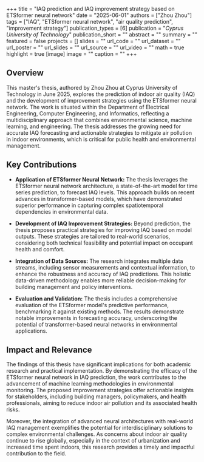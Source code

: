 +++
title = "IAQ prediction and IAQ improvement strategy based on ETSformer neural network"
date = "2025-06-01"
authors = ["Zhou Zhou"]
tags = ["IAQ", "ETSformer neural network", "air quality prediction", "improvement strategy"]
publication_types = [6]
publication = "_Cyprus University of Technology_"
publication_short = ""
abstract = ""
summary = ""
featured = false
projects = []
slides = ""
url_code = ""
url_dataset = ""
url_poster = ""
url_slides = ""
url_source = ""
url_video = ""
math = true
highlight = true
[image]
image = ""
caption = ""
+++

## Overview

This master's thesis, authored by Zhou Zhou at Cyprus University of Technology in June 2025, explores the prediction of indoor air quality (IAQ) and the development of improvement strategies using the ETSformer neural network. The work is situated within the Department of Electrical Engineering, Computer Engineering, and Informatics, reflecting a multidisciplinary approach that combines environmental science, machine learning, and engineering. The thesis addresses the growing need for accurate IAQ forecasting and actionable strategies to mitigate air pollution in indoor environments, which is critical for public health and environmental management.

## Key Contributions

- **Application of ETSformer Neural Network:** The thesis leverages the ETSformer neural network architecture, a state-of-the-art model for time series prediction, to forecast IAQ levels. This approach builds on recent advances in transformer-based models, which have demonstrated superior performance in capturing complex spatiotemporal dependencies in environmental data.

- **Development of IAQ Improvement Strategies:** Beyond prediction, the thesis proposes practical strategies for improving IAQ based on model outputs. These strategies are tailored to real-world scenarios, considering both technical feasibility and potential impact on occupant health and comfort.

- **Integration of Data Sources:** The research integrates multiple data streams, including sensor measurements and contextual information, to enhance the robustness and accuracy of IAQ predictions. This holistic data-driven methodology enables more reliable decision-making for building management and policy interventions.

- **Evaluation and Validation:** The thesis includes a comprehensive evaluation of the ETSformer model's predictive performance, benchmarking it against existing methods. The results demonstrate notable improvements in forecasting accuracy, underscoring the potential of transformer-based neural networks in environmental applications.

## Impact and Relevance

The findings of this thesis have significant implications for both academic research and practical implementation. By demonstrating the efficacy of the ETSformer neural network in IAQ prediction, the work contributes to the advancement of machine learning methodologies in environmental monitoring. The proposed improvement strategies offer actionable insights for stakeholders, including building managers, policymakers, and health professionals, aiming to reduce indoor air pollution and its associated health risks.

Moreover, the integration of advanced neural architectures with real-world IAQ management exemplifies the potential for interdisciplinary solutions to complex environmental challenges. As concerns about indoor air quality continue to rise globally, especially in the context of urbanization and increased time spent indoors, this research provides a timely and impactful contribution to the field.

